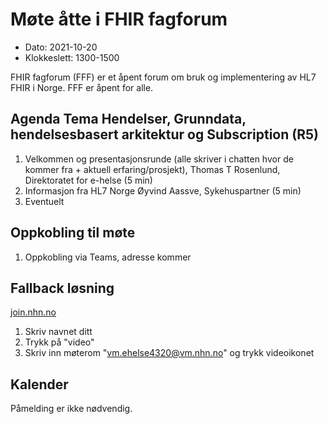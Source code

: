 # Møte åtte i FHIR fagforum

* Dato: 2021-10-20
* Klokkeslett: 1300-1500

FHIR fagforum (FFF) er et åpent forum om bruk og implementering av HL7 FHIR i Norge. FFF er åpent for alle.

## Agenda Tema Hendelser, Grunndata, hendelsesbasert arkitektur og Subscription (R5)

1. Velkommen og presentasjonsrunde (alle skriver i chatten hvor de kommer fra + aktuell erfaring/prosjekt), Thomas T Rosenlund, Direktoratet for e-helse (5 min)
1. Informasjon fra HL7 Norge Øyvind Aassve, Sykehuspartner (5 min)
1. Eventuelt

## Oppkobling til møte

1. Oppkobling via Teams, adresse kommer

## Fallback løsning

[join.nhn.no](http://join.nhn.no)

1. Skriv navnet ditt  
1. Trykk på "video"  
1. Skriv inn møterom "vm.ehelse4320@vm.nhn.no" og trykk videoikonet  

## Kalender

Påmelding er ikke nødvendig.
